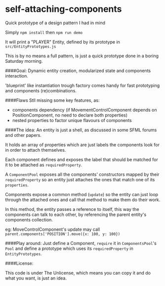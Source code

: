 # self-attaching-components
Quick prototype of a design pattern I had in mind

Simply `npm install`
then `npm run demo`

It will print a "PLAYER" Entity, defined by its prototype in `src/EntityPrototypes.js`

This is by no means a full pattern, is just a quick prototype done in a boring Saturday morning.

####Goal: 
Dynamic entity creation, modularized state and components interaction.

'blueprint' like instantiation trough factory comes handy for fast prototyping and components (re)combinations.

####Flaws
Stll missing some key features, as:

+ components dependency (if MovementControlComponent depends on PositionComponent, no need to declare both properties)
+ nested properties to factor unique flavours of components
 
####The idea:
An entity is just a shell, as discussed in some SFML forums and other papers.

It holds an array of properties which are just labels the components look for in order to attach themselves.

Each component defines and exposes the label that should be matched for it to be attached as `requiredProperty`.

A `ComponentPool` exposes all the components' constructors mapped by their `requiredProperty` so an entity just attaches the ones that match one of its `properties`.

Components expose a common method (`update`) so the entity can just loop through the attached ones and call that method to make them do their work.

In this method, the entity passes a reference to itself, this way the components can talk to each other, by referencing the parent entity's components collection.

eg: MoveControlComponent's update may call `parent.components['POSITION'].move({x: 100, y: 100})`

####Play around:
Just define a Component, `require` it in `ComponentsPool`'s `Pool` and define a prototype which uses its `requiredProperty` in `EntityPrototypes`.

####License:

This code is under The Unlicense, which means you can copy it and do what you want, is just an idea.





